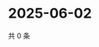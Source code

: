# 2025-06-02

共 0 条

<!-- BEGIN ZHIHUQUESTIONS -->
<!-- 最后更新时间 Mon Jun 02 2025 21:26:42 GMT+0800 (China Standard Time) -->

<!-- END ZHIHUQUESTIONS -->
